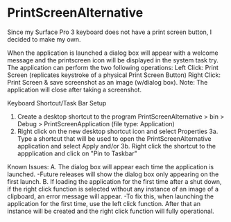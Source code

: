 # PrintScreenAlternative
Since my Surface Pro 3 keyboard does not have a print screen button, I decided to make my own.

When the application is launched a dialog box will appear with a welcome message and the printscreen icon will be displayed in
the system task try. The application can perform the two following operations:
      Left Click: Print Screen (replicates keystroke of a physical Print Screen Button)
      Right Click: Print Screen & save screenshot as an image (w/dialog box).
Note: The application will close after taking a screenshot.

Keyboard Shortcut/Task Bar Setup
 1. Create a desktop shortcut to the program
      PrintScreenAlternative > bin > Debug > PrintScreenApplication (file type: Application)
 2. Right click on the new desktop shortcut icon and select Properties
 3a. Type a shortcut that will be used to open the PrintScreenAlternative application and select Apply
   and/or
 3b. Right click the shortcut to the appplication and click on "Pin to Taskbar"

Known Issues:
  A. The dialog box will appear each time the application is launched.
    -Future releases will show the dialog box only appearing on the first launch.
  B. If loading the application for the first time after a shut down, if the right click function is selected without any instance of an image of a clipboard, an error message will appear.
    -To fix this, when launching the application for the first time, use the left click function. After that an instance will be      created and the right click function will fully operational.
